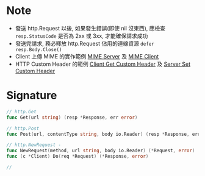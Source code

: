 
# Note

- 發送 http.Request 以後, 如果發生錯誤(即使 nil 沒東西), 應檢查 `resp.StatusCode` 是否為 2xx 或 3xx, 才能確保請求成功
- 發送完請求, 務必釋放 http.Request 佔用的連線資源 `defer resp.Body.Close()`
- Client 上傳 MIME 的實作範例 [MIME Server](./Exercise14.04/server/server.go) 及 [MIME Client](./Exercise14.04/client/main.go)
- HTTP Custom Header 的範例 [Client Get Custom Header](./Exercise14.05/client/main.go) 及 [Server Set Custom Header](./Exercise14.05/server/server.go)

# Signature

```go
// http.Get
func Get(url string) (resp *Response, err error)

// http.Post
func Post(url, contentType string, body io.Reader) (resp *Response, err error)

// http.NewRequest - 
func NewRequest(method, url string, body io.Reader) (*Request, error)
func (c *Client) Do(req *Request) (*Response, error)

// 
```